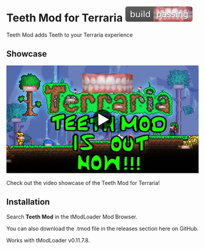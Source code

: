 # Teeth Mod for Terraria ![](badge.svg)
Teeth Mod adds Teeth to your Terraria experience

## Showcase
[![](videopreview.jpg)](https://www.youtube.com/watch?v=R4ZoD9Tq5RQ)

Check out the video showcase of the Teeth Mod for Terraria!

## Installation
Search **Teeth Mod** in the tModLoader Mod Browser.

You can also download the .tmod file in the releases section here on GitHub.

Works with tModLoader v0.11.7.8.
